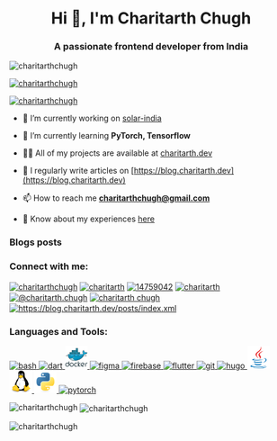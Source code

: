 <h1 align="center">Hi 👋, I'm Charitarth Chugh</h1>
<h3 align="center">A passionate frontend developer from India</h3>

<p align="left"> <img src="https://komarev.com/ghpvc/?username=charitarthchugh&label=Profile%20views&color=0e75b6&style=flat" alt="charitarthchugh" /> </p>

<p align="left"> <a href="https://github.com/ryo-ma/github-profile-trophy"><img src="https://github-profile-trophy.vercel.app/?username=charitarthchugh" alt="charitarthchugh" /></a> </p>

<p align="left"> <a href="https://twitter.com/charitarthchugh" target="blank"><img src="https://img.shields.io/twitter/follow/charitarthchugh?logo=twitter&style=for-the-badge" alt="charitarthchugh" /></a> </p>

- 🔭 I’m currently working on [solar-india](https://github.com/charitarthchugh/solar-india)

- 🌱 I’m currently learning **PyTorch, Tensorflow**

- 👨‍💻 All of my projects are available at [charitarth.dev](charitarth.dev)

- 📝 I regularly write articles on [https://blog.charitarth.dev](https://blog.charitarth.dev)

- 📫 How to reach me **[charitarthchugh@gmail.com](mailto://charitarth.chugh@gmail.com)**

- 📄 Know about my experiences [here](https://github.com/charitarthchugh/resume/blob/main/resume.pdf)

### Blogs posts
<!-- BLOG-POST-LIST:START -->
<!-- BLOG-POST-LIST:END -->

<h3 align="left">Connect with me:</h3>
<p align="left">
<a href="https://twitter.com/charitarthchugh" target="blank"><img align="center" src="https://raw.githubusercontent.com/rahuldkjain/github-profile-readme-generator/master/src/images/icons/Social/twitter.svg" alt="charitarthchugh" height="30" width="40" /></a>
<a href="https://linkedin.com/in/charitarth" target="blank"><img align="center" src="https://raw.githubusercontent.com/rahuldkjain/github-profile-readme-generator/master/src/images/icons/Social/linked-in-alt.svg" alt="charitarth" height="30" width="40" /></a>
<a href="https://stackoverflow.com/users/14759042" target="blank"><img align="center" src="https://raw.githubusercontent.com/rahuldkjain/github-profile-readme-generator/master/src/images/icons/Social/stack-overflow.svg" alt="14759042" height="30" width="40" /></a>
<a href="https://kaggle.com/charitarth" target="blank"><img align="center" src="https://raw.githubusercontent.com/rahuldkjain/github-profile-readme-generator/master/src/images/icons/Social/kaggle.svg" alt="charitarth" height="30" width="40" /></a>
<a href="https://medium.com/@charitarth.chugh" target="blank"><img align="center" src="https://raw.githubusercontent.com/rahuldkjain/github-profile-readme-generator/master/src/images/icons/Social/medium.svg" alt="@charitarth.chugh" height="30" width="40" /></a>
<a href="https://www.youtube.com/c/charitarth chugh" target="blank"><img align="center" src="https://raw.githubusercontent.com/rahuldkjain/github-profile-readme-generator/master/src/images/icons/Social/youtube.svg" alt="charitarth chugh" height="30" width="40" /></a>
<a href="/https://blog.charitarth.dev/posts/index.xml" target="blank"><img align="center" src="https://raw.githubusercontent.com/rahuldkjain/github-profile-readme-generator/master/src/images/icons/Social/rss.svg" alt="https://blog.charitarth.dev/posts/index.xml" height="30" width="40" /></a>
</p>

<h3 align="left">Languages and Tools:</h3>
<p align="left"> <a href="https://www.gnu.org/software/bash/" target="_blank"> <img src="https://www.vectorlogo.zone/logos/gnu_bash/gnu_bash-icon.svg" alt="bash" width="40" height="40"/> </a> <a href="https://dart.dev" target="_blank"> <img src="https://www.vectorlogo.zone/logos/dartlang/dartlang-icon.svg" alt="dart" width="40" height="40"/> </a> <a href="https://www.docker.com/" target="_blank"> <img src="https://raw.githubusercontent.com/devicons/devicon/master/icons/docker/docker-original-wordmark.svg" alt="docker" width="40" height="40"/> </a> <a href="https://www.figma.com/" target="_blank"> <img src="https://www.vectorlogo.zone/logos/figma/figma-icon.svg" alt="figma" width="40" height="40"/> </a> <a href="https://firebase.google.com/" target="_blank"> <img src="https://www.vectorlogo.zone/logos/firebase/firebase-icon.svg" alt="firebase" width="40" height="40"/> </a> <a href="https://flutter.dev" target="_blank"> <img src="https://www.vectorlogo.zone/logos/flutterio/flutterio-icon.svg" alt="flutter" width="40" height="40"/> </a> <a href="https://git-scm.com/" target="_blank"> <img src="https://www.vectorlogo.zone/logos/git-scm/git-scm-icon.svg" alt="git" width="40" height="40"/> </a> <a href="https://gohugo.io/" target="_blank"> <img src="https://api.iconify.design/logos-hugo.svg" alt="hugo" width="40" height="40"/> </a> <a href="https://www.java.com" target="_blank"> <img src="https://raw.githubusercontent.com/devicons/devicon/master/icons/java/java-original.svg" alt="java" width="40" height="40"/> </a> <a href="https://www.linux.org/" target="_blank"> <img src="https://raw.githubusercontent.com/devicons/devicon/master/icons/linux/linux-original.svg" alt="linux" width="40" height="40"/> </a> <a href="https://www.python.org" target="_blank"> <img src="https://raw.githubusercontent.com/devicons/devicon/master/icons/python/python-original.svg" alt="python" width="40" height="40"/> </a> <a href="https://pytorch.org/" target="_blank"> <img src="https://www.vectorlogo.zone/logos/pytorch/pytorch-icon.svg" alt="pytorch" width="40" height="40"/> </a> </p>

<p><img align="left" src="https://github-readme-stats.vercel.app/api/top-langs?username=charitarthchugh&show_icons=true&locale=en&layout=compact" alt="charitarthchugh" /></p>

<p>&nbsp;<img align="center" src="https://github-readme-stats.vercel.app/api?username=charitarthchugh&show_icons=true&locale=en" alt="charitarthchugh" /></p>

<p><img align="center" src="https://github-readme-streak-stats.herokuapp.com/?user=charitarthchugh&" alt="charitarthchugh" /></p>
